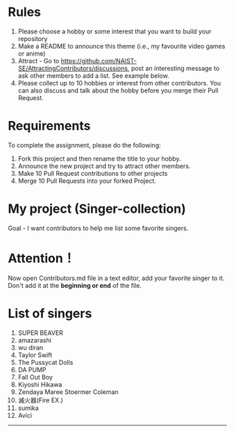 
# Rules
1. Please choose a hobby or some interest that you want to build your repository
2. Make a README to announce this theme (i.e., my favourite video games or anime)
3. Attract - Go to https://github.com/NAIST-SE/AttractingContributors/discussions, post an interesting message to ask other members to add a list. See example below.
4. Please collect up to 10 hobbies or interest from other contributors. You can also discuss and talk about the hobby before you merge their Pull Request.

# Requirements
To complete the assignment, please do the following:
1. Fork this project and then rename the title to your hobby. 
2. Announce the new project and try to attract other members.
3. Make 10 Pull Request contributions to other projects
4. Merge 10 Pull Requests into your forked Project.

# My project (Singer-collection)
Goal - I want contributors to help me list some favorite singers.

# Attention！
Now open Contributors.md file in a text editor, add your favorite singer to it. 
Don't add it at the **beginning or end** of the file.

# List of singers
1. SUPER BEAVER
2. amazarashi
3. wu diran
4. Taylor Swift
5. The Pussycat Dolls 
6. DA PUMP
7. Fall Out Boy
8. Kiyoshi Hikawa
9. Zendaya Maree Stoermer Coleman
10. 滅火器(Fire EX.)
11. sumika
12. Avici
---
